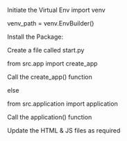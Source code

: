 Initiate the Virtual Env
import venv 

venv_path = venv.EnvBuilder()



Install the Package:

Create a file called start.py

from src.app import create_app

Call the create_app() function


else


from src.application import application 

Call the application() function

Update the HTML & JS files as required
